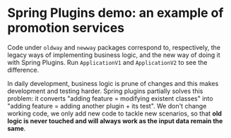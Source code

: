 # Spring Plugins demo: an example of promotion services

Code under `oldway` and `newway` packages correspond to, respectively, the legacy ways of implementing business logic, and the new way of doing it with Spring Plugins. Run `ApplicationV1` and `ApplicationV2` to see the difference.  

In daily development, business logic is prune of changes and this makes development and testing harder. Spring plugins partially solves this problem: it converts "adding feature = modifying existent classes" into "adding feature = adding another plugin + its test". We don't change working code, we only add new code to tackle new scenarios, so that **old logic is never touched and will always work as the input data remain the same**. 

